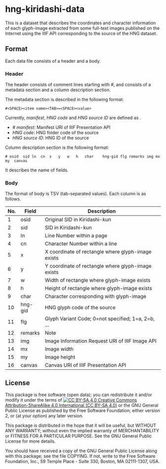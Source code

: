 # hng-kiridashi-data

This is a dataset that describes the coordinates and character
information of each glyph-image extracted from some full-text images
published on the Internet using the IIIF API corresponding to the
source of the HNG dataset.


## Format

Each data file consists of a header and a body.

### Header

The header consists of comment lines starting with #, and consists of
a metadata section and a column description section.

The metadata section is described in the following format:

	#<SPACE><item name><TAB>=<SPACE><value>

Currently, *manifest*, *HNG code* and *HNG source ID* are defined as
<item name>.

- *# manifest*: Manifest URI of IIIF Presentation API
- *HNG code*: HNG folder code of the source
- *HNG source ID*: HNG ID of the source

Column description section is the following format:

	# osid	sid	ln	cn	x	y	w	h	char	hng-gid	flg	remarks	img	mx	my	canvas

It describes the name of fields.


### Body

The format of body is TSV (tab-separated values).  Each column is as
follows.

|No.|Field  |Description                                       |
----|-------|---------------------------------------------------
|1  |osid   |Original SID in Kiridashi-kun                     |
|2  |sid    |SID in Kiridashi-kun                              |  
|3  |ln     |Line Number within a page                         |
|4  |cn     |Character Number within a line                    |
|5  |x      |X coordinate of rectangle where glyph-image exists|
|6  |y      |Y coordinate of rectangle where glyph-image exists|
|7  |w      |Width of rectangle where glyph-image exists       |
|8  |h      |Height of rectangle where glyph-image exists      |
|9  |char   |Character corresponding with glyph-image          |
|10 |hng-gid|HNG glyph code of the source                      |
|11 |flg    |Glyph Variant Code; 0=not specified; 1=a, 2=b, ...|
|12 |remarks|Note                                              |
|13 |img    |Image Information Request URI of IIIF Image API   |
|14 |mx     |Image width                                       |
|15 |my     |Image height                                      |
|16 |canvas |Canvas URI of IIIF Presentation API               |


## License

This package is free software (open data); you can redistribute it
and/or modify it under the terms of [![CC BY-SA
4.0](https://i.creativecommons.org/l/by-sa/4.0/88x31.png) Creative
Commons Attribution-ShareAlike 4.0 International (CC BY-SA
4.0)](http://creativecommons.org/licenses/by-sa/4.0/) or the GNU
General Public License as published by the Free Software Foundation;
either version 2, or (at your option) any later version.

This package is distributed in the hope that it will be useful, but
WITHOUT ANY WARRANTY; without even the implied warranty of
MERCHANTABILITY or FITNESS FOR A PARTICULAR PURPOSE.  See the GNU
General Public License for more details.

You should have received a copy of the GNU General Public License
along with this package; see the file COPYING.  If not, write to
the Free Software Foundation, Inc., 59 Temple Place - Suite 330,
Boston, MA 02111-1307, USA.
